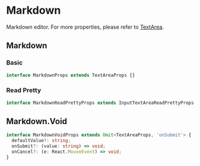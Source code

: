 # Markdown

Markdown editor. For more properties, please refer to [TextArea](https://ant.design/components/input#inputtextarea).

## Markdown

### Basic

```ts
interface MarkdownProps extends TextAreaProps {}
```

<code src="./demos/new-demos/basic.tsx"></code>

### Read Pretty

```ts
interface MarkdownReadPrettyProps extends InputTextAreaReadPrettyProps  {}
```

<code src="./demos/new-demos/read-pretty.tsx"></code>

## Markdown.Void

```ts
interface MarkdownVoidProps extends Omit<TextAreaProps, 'onSubmit'> {
  defaultValue?: string;
  onSubmit?: (value: string) => void;
  onCancel?: (e: React.MouseEvent) => void;
}
```

<code src="./demos/demo2.tsx"></code>
